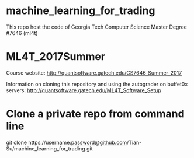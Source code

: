 # machine\_learning\_for\_trading
This repo host the code of Georgia Tech Computer Science Master Degree #7646 (ml4t)


# ML4T_2017Summer
Course website:
http://quantsoftware.gatech.edu/CS7646_Summer_2017

Information on cloning this repository and using the autograder on buffet0x servers:
http://quantsoftware.gatech.edu/ML4T_Software_Setup

# Clone a private repo from command line

git clone https://username:password@github.com/Tian-Su/machine\_learning\_for\_trading.git
